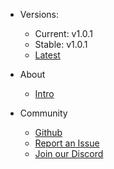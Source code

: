 - Versions:
    - Current: v1.0.1
    - Stable: v1.0.1
    - [Latest](https://github.com/TheRealToxicDev/FiveM-Stats-Bot/releases/latest)

- About
    - [Intro](/about/index)
- Community
    - [Github](https://github.com/TheRealToxicDev/FiveM-Stats-Bot)
    - [Report an Issue](https://github.com/TheRealToxicDev/FiveM-Stats-Bot/issues)
    - [Join our Discord](https://discord.gg/3t8kPfrNNE)

